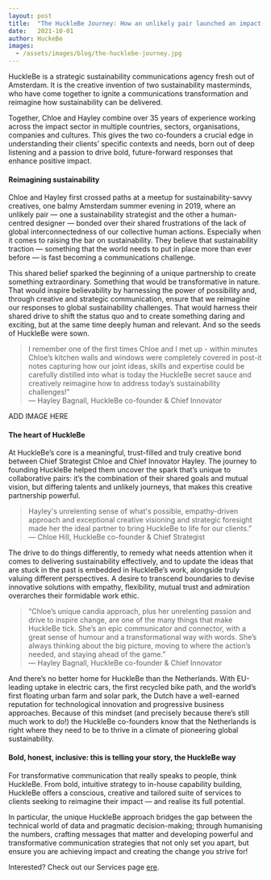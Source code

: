 ```yaml
---
layout: post
title:  "The HuckleBe Journey: How an unlikely pair launched an impact-driven company with a twist"
date:   2021-10-01
author: HuckeBe
images:
  - /assets/images/blog/the-hucklebe-journey.jpg
---
```

HuckleBe is a strategic sustainability communications agency fresh out of Amsterdam. It is the creative invention of two sustainability masterminds, who have come together to ignite a communications transformation and reimagine how sustainability can be delivered.

Together, Chloe and Hayley combine over 35 years of experience working across the impact sector in multiple countries, sectors, organisations, companies and cultures. This gives the two co-founders a crucial edge in understanding their clients’ specific contexts and needs, born out of deep listening and a passion to drive bold, future-forward responses that enhance positive impact.

#### Reimagining sustainability

Chloe and Hayley first crossed paths at a meetup for sustainability-savvy creatives, one balmy Amsterdam summer evening in 2019, where an unlikely pair — one a sustainability strategist and the other a human-centred designer — bonded over their shared frustrations of the lack of global interconnectedness of our collective human actions. Especially when it comes to raising the bar on sustainability. They believe that sustainability traction — something that the world needs to put in place more than ever before — is fast becoming a communications challenge.

This shared belief sparked the beginning of a unique partnership to create something extraordinary. Something that would be transformative in nature. That would inspire believability by harnessing the power of possibility and, through creative and strategic communication, ensure that we reimagine our responses to global sustainability challenges. That would harness their shared drive to shift the status quo and to create something daring and exciting, but at the same time deeply human and relevant. And so the seeds of HuckleBe were sown.

> I remember one of the first times Chloe and I met up - within minutes Chloe’s kitchen walls and windows were completely covered in post-it notes capturing how our joint ideas, skills and expertise could be carefully distilled into what is today the HuckleBe secret sauce and creatively reimagine how to address today’s sustainability challenges!” <br> &mdash; Hayley Bagnall, HuckleBe co-founder & Chief Innovator

ADD IMAGE HERE

#### The heart of HuckleBe

At HuckleBe’s core is a meaningful, trust-filled and truly creative bond between Chief Strategist Chloe and Chief Innovator Hayley. The journey to founding HuckleBe helped them uncover the spark that’s unique to collaborative pairs: it’s the combination of their shared goals and mutual vision, but differing talents and unlikely journeys, that makes this creative partnership powerful.

> Hayley's unrelenting sense of what's possible, empathy-driven approach and exceptional creative visioning and strategic foresight made her the ideal partner to bring HuckleBe to life for our clients.” <br> &mdash; Chloe Hill, HuckleBe co-founder & Chief Strategist

The drive to do things differently, to remedy what needs attention when it comes to delivering sustainability effectively, and to update the ideas that are stuck in the past is embedded in HuckleBe’s work, alongside truly valuing different perspectives. A desire to transcend boundaries to devise innovative solutions with empathy, flexibility, mutual trust and admiration overarches their formidable work ethic.

> “Chloe’s unique candia approach, plus her unrelenting passion and drive to inspire change, are one of the many things that make HuckleBe tick. She’s an epic communicator and connector, with a great sense of humour and a transformational way with words. She’s always thinking about the big picture, moving to where the action’s needed, and staying ahead of the game.” <br> &mdash; Hayley Bagnall, HuckleBe co-founder & Chief Innovator

And there’s no better home for HuckleBe than the Netherlands. With EU-leading uptake in electric cars, the first recycled bike path, and the world’s first floating urban farm and solar park, the Dutch have a well-earned reputation for technological innovation and progressive business approaches. Because of this mindset (and precisely because there’s still much work to do!) the HuckleBe co-founders know that the Netherlands is right where they need to be to thrive in a climate of pioneering global sustainability.

#### Bold, honest, inclusive: this is telling your story, the HuckleBe way

For transformative communication that really speaks to people, think HuckleBe. From bold, intuitive  strategy to in-house capability building, HuckleBe offers a conscious, creative and tailored suite of services to clients seeking to reimagine their impact — and realise its full potential.

In particular, the unique HuckleBe approach bridges the gap between the technical world of data and pragmatic decision-making; through humanising the numbers, crafting messages that matter and developing powerful and transformative communication strategies that not only set you apart, but ensure you are achieving impact and creating the change you strive for!

Interested? Check out our Services page [ere](/#services).
